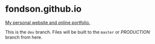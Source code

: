 # fondson.github.io

<a href="http://fondson.github.io">My personal website and online portfolio.</a>

This is the `dev` branch. Files will be built to the `master` or *PRODUCTION* branch from here.
